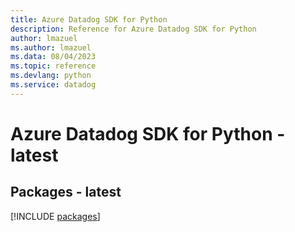 ```yaml
---
title: Azure Datadog SDK for Python
description: Reference for Azure Datadog SDK for Python
author: lmazuel
ms.author: lmazuel
ms.data: 08/04/2023
ms.topic: reference
ms.devlang: python
ms.service: datadog
---
```

# Azure Datadog SDK for Python - latest
## Packages - latest
[!INCLUDE [packages](datadog-index.md)]